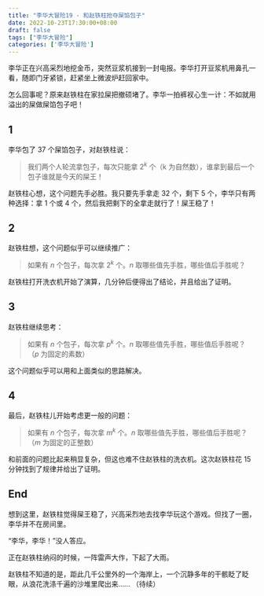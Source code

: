 ```yaml
---
title: "李华大冒险19 - 和赵铁柱抢夺屎馅包子"
date: 2022-10-23T17:30:00+08:00
draft: false
tags: ["李华大冒险"]
categories: ['李华大冒险']
---
```


李华正在兴高采烈地挖金币，突然豆浆机接到一封电报。李华打开豆浆机用鼻孔一看，随即门牙紧锁，赶紧坐上微波炉赶回家中。

怎么回事呢？原来赵铁柱在家拉屎把撤硕堵了。李华一拍裤衩心生一计：不如就用溢出的屎做屎馅包子吧！

## 1

李华包了 37 个屎馅包子，对赵铁柱说：

> 我们两个人轮流拿包子，每次只能拿 $2^k$ 个（k 为自然数），谁拿到最后一个包子谁就是今天的屎王！

赵铁柱心想，这个问题先手必胜。我只要先手拿走 32 个，剩下 5 个，李华只有两种选择：拿 1 个或 4 个，然后我把剩下的全拿走就行了！屎王稳了！

## 2

赵铁柱想，这个问题似乎可以继续推广：

> 如果有 $n$ 个包子，每次拿 $2^k$ 个。$n$ 取哪些值先手胜，哪些值后手胜呢？

赵铁柱打开洗衣机开始了演算，几分钟后便得出了结论，并且给出了证明。

## 3

赵铁柱继续思考：

> 如果有 $n$ 个包子，每次拿 $p^k$ 个。$n$ 取哪些值先手胜，哪些值后手胜呢？（$p$ 为固定的素数）

这个问题似乎可以用和上面类似的思路解决。

## 4

最后，赵铁柱儿开始考虑更一般的问题：

> 如果有 $n$ 个包子，每次拿 $m^k$ 个。$n$ 取哪些值先手胜，哪些值后手胜呢？（$m$ 为固定的正整数）

和前面的问题比起来稍显复杂，但这也难不住赵铁柱的洗衣机。这次赵铁柱花 15 分钟找到了规律并给出了证明。

## End

想到这里，赵铁柱觉得屎王稳了，兴高采烈地去找李华玩这个游戏。但找了一圈，李华并不在房间里。

“李华，李华！”没人答应。

正在赵铁柱纳闷的时候，一阵雷声大作，下起了大雨。

赵铁柱不知道的是，距此几千公里外的一个海岸上，一个沉静多年的干骸眨了眨眼，从浪花洗涤千遍的沙堆里爬出来…… （待续）
